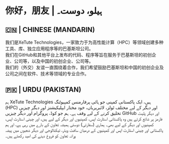 # 你好，朋友 | ہیلو، دوست۔

## 🇨🇳 | CHINESE (MANDARIN)
我们是XeTute Technologies，一家致力于为高性能计算（HPC）等领域创建多种工具、库、独立应用程序等的巴基斯坦公司。<br>
我们在GitHub和其他平台上发布的代码、程序等旨在服务于巴基斯坦的初创企业、公司等，以及中国的初创企业、公司等。<br>
我们的（外交）友谊一直围绕着合作，我们希望鼓励巴基斯坦和中国的初创企业及公司之间在软件、技术等领域的专业合作。<br>

## 🇵🇰 | URDU (PAKISTAN)
ہم XeTute Technologies ہیں، ایک پاکستانی کمپنی جو ہائی پرفارمنس کمپیوٹنگ (HPC) اور دیگر کے لیے مختلف ٹولز، لائبریریاں، خود مختار ایپلیکیشنز اور دیگر چیزیں تخلیق کرنے کے لیے وقف ہے۔
ہم جو کوڈ، پروگرام اور دیگر چیزیں GitHub اور دیگر پلیٹ فارمز پر شائع کرتے ہیں وہ پاکستانی اسٹارٹ اپس، کمپنیوں اور دیگر کے لیے ہیں، اور چینی اسٹارٹ اپس، کمپنیوں اور دیگر کے لیے بھی۔
ہماری (سفارتی) دوستی ہمیشہ تعاون کے بارے میں رہی ہے، اور ہم پاکستانی اور چینی اسٹارٹ اپس اور کمپنیوں کے درمیان سافٹ ویئر، ٹیکنالوجی اور دیگر شعبوں میں پیشہ ورانہ تعاون کو فروغ دینے کی امید رکھتے ہیں۔
